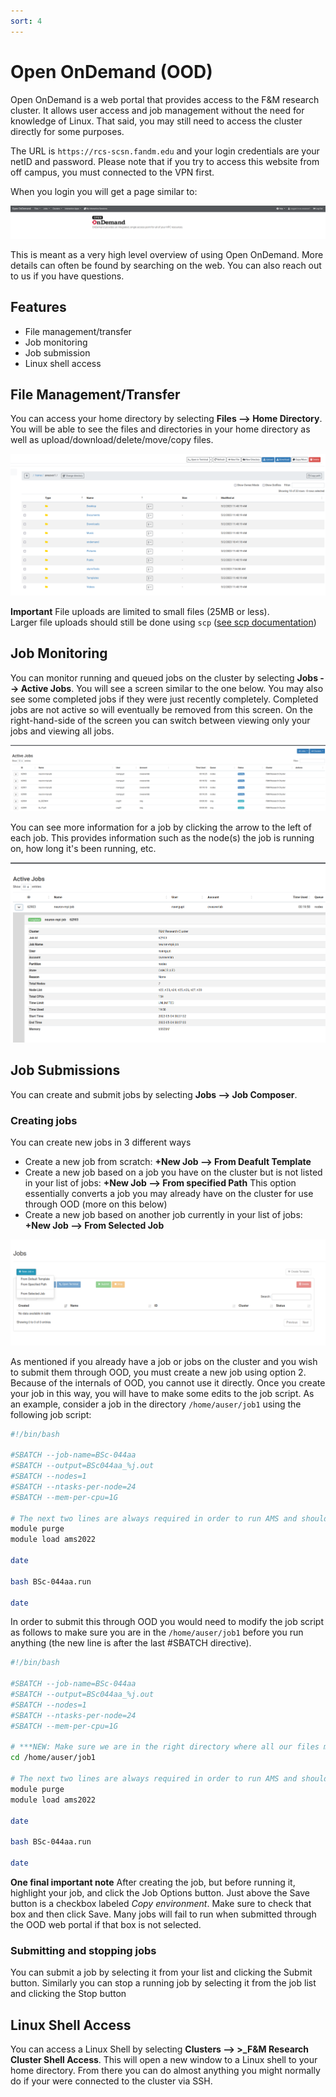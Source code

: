 ```yaml
---
sort: 4
---
```


# Open OnDemand (OOD)

Open OnDemand is a web portal that provides access to the F&M research cluster.
It allows user access and job management without the need for knowledge of Linux.
That said, you may still need to access the cluster directly for some purposes.

The URL is ```https://rcs-scsn.fandm.edu``` and your login credentials are your netID and password.
Please note that if you try to access this website from off campus, you must connected to the VPN first.

When you login you will get a page similar to:

![OOD homepage](homepage.png)


This is meant as a very high level overview of using Open OnDemand.  More details can
often be found by searching on the web.  You can also reach out to us if you have questions.

## Features

- File management/transfer
- Job monitoring
- Job submission
- Linux shell access

## File Management/Transfer

You can access your home directory by selecting **Files --> Home Directory**.  You will be able to see
the files and directories in your home directory as well as upload/download/delete/move/copy files.

![Home directory](home_dir.png)

**Important** File uploads are limited to small files (25MB or less).  
Larger file uploads should still be done using ```scp``` ([see scp documentation](../access/03_scp.md))

## Job Monitoring

You can monitor running and queued jobs on the cluster by selecting **Jobs --> Active Jobs**.  You will
see a screen similar to the one below.  You may  also see some completed jobs if they were just recently
completely.  Completed jobs are not active so will eventually be removed from this screen.  On the right-hand-side
of the screen you can switch between viewing only your jobs and viewing all jobs.

![Job queue](active_jobs.png)

You can see more information for a job by clicking the arrow to the left of each job.  This provides information
such as the node(s) the job is running on, how long it's been running, etc.

![Job info](job_info.png)

## Job Submissions

You can create and submit jobs by selecting **Jobs --> Job Composer**.  

### Creating jobs

You can create new jobs in 3 different ways

- Create a new job from scratch: **+New Job --> From Deafult Template**
- Create a new job based on a job you have on the cluster but is not listed in your list of jobs: **+New Job --> From specified Path**
  This option essentially converts a job you may already have on the cluster for use through OOD (more on this below)
- Create a new job based on another job currently in your list of jobs: **+New Job --> From Selected Job**

![Job composer ](job_composer.png)

As mentioned if you already have a job or jobs on the cluster and you wish to submit them through OOD, you must create a new job using option 2.  Because of the internals
of OOD, you cannot use it directly.  Once you create your job in this way, you will have to make some edits to the job script.  As an example, consider a job in 
the directory ```/home/auser/job1``` using the following job script:

```bash
#!/bin/bash

#SBATCH --job-name=BSc-044aa
#SBATCH --output=BSc044aa_%j.out
#SBATCH --nodes=1
#SBATCH --ntasks-per-node=24
#SBATCH --mem-per-cpu=1G

# The next two lines are always required in order to run AMS and should not be modified
module purge
module load ams2022

date

bash BSc-044aa.run

date
```

In order to submit this through OOD you would need to modify the job script as follows to make sure you are in the ```/home/auser/job1``` 
before you run anything (the new line is after the last #SBATCH directive).

```bash
#!/bin/bash

#SBATCH --job-name=BSc-044aa
#SBATCH --output=BSc044aa_%j.out
#SBATCH --nodes=1
#SBATCH --ntasks-per-node=24
#SBATCH --mem-per-cpu=1G

# ***NEW: Make sure we are in the right directory where all our files might be
cd /home/auser/job1 

# The next two lines are always required in order to run AMS and should not be modified
module purge
module load ams2022

date

bash BSc-044aa.run

date
```

**One final important note**  After creating the job, but before running it, highlight your job, and click the Job Options button.  Just above the Save button
is a checkbox labeled *Copy environment*.  Make sure to check that box and then click Save.  Many jobs will fail to run when submitted through the OOD web portal 
if that box is not selected.

### Submitting and stopping jobs

You can submit a job by selecting it from your list and clicking the Submit button.  Similarly you can stop a running job by
selecting it from the job list and clicking the Stop button

## Linux Shell Access

You can access a Linux Shell by selecting **Clusters --> >_F&M Research Cluster Shell Access**.
This will open a new window to a Linux shell to your home directory.  From there you can
do almost anything you might normally do if your were connected to the cluster via SSH.